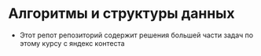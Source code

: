 # Алгоритмы и структуры данных
- Этот репот репозиторий содержит решения большей части задач по этому курсу с яндекс контеста
